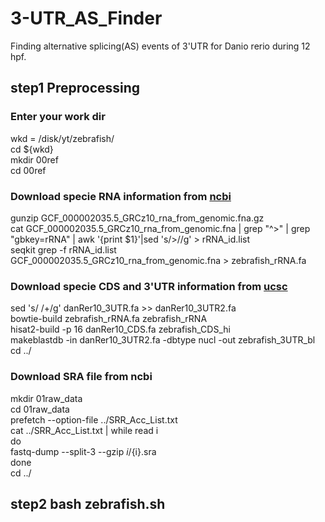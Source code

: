 # 3-UTR_AS_Finder
Finding alternative splicing(AS) events of 3'UTR for Danio rerio during 12 hpf.
## step1 Preprocessing
### Enter your work dir
wkd = /disk/yt/zebrafish/<br>
cd ${wkd}<br>
mkdir 00ref<br>
cd 00ref
### Download specie RNA information from [ncbi](web:https://ftp.ncbi.nlm.nih.gov/genomes/all/GCF/000/002/035/GCF_000002035.5_GRCz10/)
gunzip GCF_000002035.5_GRCz10_rna_from_genomic.fna.gz<br>
cat GCF_000002035.5_GRCz10_rna_from_genomic.fna | grep "^>" | grep "gbkey=rRNA" | awk '{print $1}'|sed 's/>//g' > rRNA_id.list<br>
seqkit grep -f rRNA_id.list GCF_000002035.5_GRCz10_rna_from_genomic.fna > zebrafish_rRNA.fa
### Download specie CDS and 3'UTR information from [ucsc](web:http://genome.ucsc.edu/cgi-bin/hgTables)
sed 's/ /+/g' danRer10_3UTR.fa >> danRer10_3UTR2.fa<br>
bowtie-build zebrafish_rRNA.fa zebrafish_rRNA<br>
hisat2-build -p 16 danRer10_CDS.fa zebrafish_CDS_hi<br>
makeblastdb -in danRer10_3UTR2.fa -dbtype nucl -out zebrafish_3UTR_bl<br>
cd ../
### Download SRA file from ncbi
mkdir 01raw_data<br>
cd 01raw_data<br>
prefetch --option-file ../SRR_Acc_List.txt<br>
cat ../SRR_Acc_List.txt | while read i<br>
do<br>
        fastq-dump --split-3 --gzip ${i}/${i}.sra<br>
done<br>
cd ../
## step2 bash zebrafish.sh
